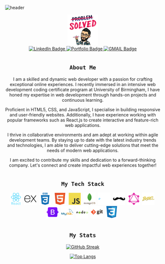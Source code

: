 ![header](https://capsule-render.vercel.app/api?type=waving&color=auto&height=160&section=header&fontSize=50&text=Hello%20World!&fontColor=000000&animation=twinkling&fontAlignY=100)
<div id="header" align="center">
  <img src="./problem%20solved.png" width="100"/> <br>
  <div id="badges">
  <a href="https://www.linkedin.com/in/kristiyantefov/">
    <img src="https://img.shields.io/badge/LinkedIn-blue?style=for-the-badge&logo=linkedin&logoColor=white" alt="LinkedIn Badge"/>
  </a>
     <a href='https://kristiyantefov.github.io/kristiyantefov/'>
    <img src="https://img.shields.io/badge/website-000000?style=for-the-badge&logo=About.me&logoColor=white" alt="Portfolio Badge"/>    
  </a> 
     <a href='mailto:kristiyan.tefov@icloud.com'>
    <img src="https://img.shields.io/badge/Gmail-D14836?style=for-the-badge&logo=gmail&logoColor=white" alt="GMAIL Badge"/>    
  </a> 
</div>

#

## `About Me`

I am a skilled and dynamic web developer with a passion for crafting exceptional online experiences. I recently immersed in an intensive web development coding certificate program at University of Birmingham, I have honed my expertise in web development through hands-on projects and continuous learning.

Proficient in HTML5, CSS, and JavaScript, I specialise in building responsive and user-friendly websites. Additionally, I have experience working with popular frameworks such as React.js to create interactive and feature-rich web applications.

I thrive in collaborative environments and am adept at working within agile development teams. By staying up to date with the latest industry trends and technologies, I am able to deliver cutting-edge solutions that meet the needs of modern web applications.

I am excited to contribute my skills and dedication to a forward-thinking company. Let's connect and create impactful web experiences together!

#

## `My Tech Stack`

<div>
  
 <img src="https://github.com/devicons/devicon/blob/master/icons/react/react-original-wordmark.svg" title="React" alt="React" width="40" height="40"/>&nbsp;
 <img src="https://github.com/devicons/devicon/blob/master/icons/express/express-original.svg" title="express" alt="express" width="40" height="40"/>&nbsp;
<img src="https://github.com/devicons/devicon/blob/master/icons/css3/css3-plain-wordmark.svg"  title="CSS3" alt="CSS" width="40" height="40"/>&nbsp;
<img src="https://github.com/devicons/devicon/blob/master/icons/html5/html5-original.svg" title="HTML5" alt="HTML" width="40" height="40"/>&nbsp;
<img src="https://github.com/devicons/devicon/blob/master/icons/javascript/javascript-original.svg" title="JavaScript" alt="JavaScript" width="40" height="40"/>&nbsp;
<img src="https://github.com/devicons/devicon/blob/master/icons/mongodb/mongodb-original-wordmark.svg" title="mongoDB" alt="mongoDB" width="40" height="40"/>&nbsp;
 <img src="https://github.com/devicons/devicon/blob/master/icons/tailwindcss/tailwindcss-original-wordmark.svg" title="tailwind" alt="tailwind" width="40" height="40"/>&nbsp;
 <img src="https://github.com/devicons/devicon/blob/master/icons/handlebars/handlebars-original.svg" title="handlebars" alt="handlebars" width="40" height="40"/>&nbsp;
 <img src="https://github.com/devicons/devicon/blob/master/icons/graphql/graphql-plain.svg" title="GraphQL" alt="GraphQL" width="40" height="40"/>&nbsp;
 <img src="https://github.com/devicons/devicon/blob/master/icons/babel/babel-original.svg" title="Babel" alt="Babel" width="40" height="40"/>&nbsp;
 <img src="https://github.com/devicons/devicon/blob/master/icons/bootstrap/bootstrap-original.svg" title="Bootstrap" alt="Bootstrap" width="40" height="40"/>&nbsp;
<img src="https://github.com/devicons/devicon/blob/master/icons/mysql/mysql-original-wordmark.svg" title="MySQL"  alt="MySQL" width="40" height="40"/>&nbsp;
<img src="https://github.com/devicons/devicon/blob/master/icons/nodejs/nodejs-original-wordmark.svg" title="NodeJS" alt="NodeJS" width="40" height="40"/>&nbsp;
<img src="https://github.com/devicons/devicon/blob/master/icons/git/git-original-wordmark.svg" title="Git" alt="Git" width="40" height="40"/>&nbsp;
 <img src="https://github.com/devicons/devicon/blob/master/icons/css3/css3-original.svg" title="css" alt="css" width="40" height="40"/>&nbsp;
</div>

#

## `My Stats`

[![GitHub Streak](http://github-readme-streak-stats.herokuapp.com?user=kristiyantefov&theme=dracula&border_radius=4.8&mode=weekly)](https://git.io/streak-stats)

[![Top Langs](https://github-readme-stats.vercel.app/api/top-langs/?username=kristiyantefov&layout=compact&theme=dracula)](https://github.com/anuraghazra/github-readme-stats)
